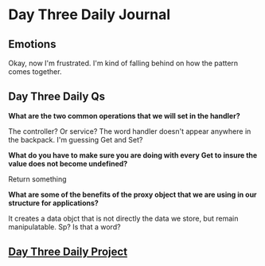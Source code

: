 # Day Three Daily Journal

## Emotions

Okay, now I'm frustrated. I'm kind of falling behind on how the pattern comes together.

## Day Three Daily Qs

**What are the two common operations that we will set in the handler?**

The controller? Or service? The word handler doesn't appear anywhere in the backpack. I'm guessing Get and Set?

**What do you have to make sure you are doing with every Get to insure the value does not become undefined?**

Return something

**What are some of the benefits of the proxy object that we are using in our structure for applications?**

It creates a data objct that is not directly the data we store, but remain manipulatable. Sp? Is that a word?

## [Day Three Daily Project](https://github.com/CMitchell5619/latewinter2021-gregslist)
